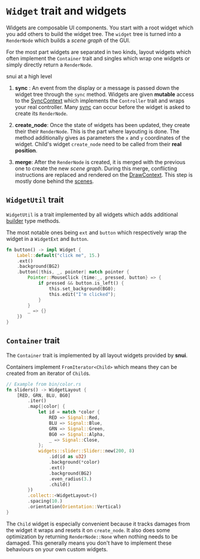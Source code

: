 # `Widget` trait and widgets

Widgets are composable UI components. You start with a root widget which you add others to build the widget tree. The `widget` tree is turned into a `RenderNode` which builds a _scene graph_ of the GUI.

For the most part widgets are separated in two kinds, layout widgets which often implement the `Container` trait and singles which wrap one widgets or simply directly return a `RenderNode`.

snui at a high level 

1. **sync** : An event from the display or a message is passed down the widget tree through the `sync` method. Widgets are given **mutable** access to the [SyncContext](../src/context.rs) which implements the `Controller` trait and wraps your real controller. Many [sync](../src/data.rs) can occur before the widget is asked to create its `RenderNode`.

2. **create_node**: Once the state of widgets has been updated, they create their their `RenderNode`. This is the part where layouting is done. The method additionally gives as parameters the `x` and `y` coordinates of the widget. Child's widget `create_node` need to be called from their **real position**.

3. **merge**: After the `RenderNode` is created, it is merged with the previous one to create the new _scene graph_. During this merge, conflicting instructions are replaced and rendered on the [DrawContext](../src/context.rs). This step is mostly done behind the [scenes](../src/scene.rs).

## `WidgetUtil` trait

`WidgetUtil` is a trait implemented by all widgets which adds additional [builder]() type methods. 

The most notable ones being `ext` and `button` which respectively  wrap the widget in a `WidgetExt` and `Button`.

```rust
fn button() -> impl Widget {
	Label::default("click me", 15.)
	.ext()
	.background(BG2)
	.button(|this, _, pointer| match pointer {
		Pointer::MouseClick {time:_, pressed, button} => {
			if pressed && button.is_left() {
				this.set_background(BG0);
				this.edit("I'm clicked");
			}
		}
		_ => {}
	})
}
```


## `Container` trait

The `Container` trait is implemented by all layout widgets provided by **snui**.

Containers implement `FromIterator<Child>` which means they can be created from an iterator of `Child`s. 

```rust
// Example from bin/color.rs
fn sliders() -> WidgetLayout {
    [RED, GRN, BLU, BG0]
        .iter()
        .map(|color| {
            let id = match *color {
                RED => Signal::Red,
                BLU => Signal::Blue,
                GRN => Signal::Green,
                BG0 => Signal::Alpha,
                _ => Signal::Close,
            };
            widgets::slider::Slider::new(200, 8)
                .id(id as u32)
                .background(*color)
                .ext()
                .background(BG2)
                .even_radius(3.)
                .child()
        })
        .collect::<WidgetLayout>()
        .spacing(10.)
        .orientation(Orientation::Vertical)
}
```

The `Child` widget is especially convenient because it tracks damages from the widget it wraps and resets it on `create_node`. It also does some optimization by returning `RenderNode::None` when nothing needs to be damaged. This generally means you don't have to implement these behaviours on your own custom widgets.